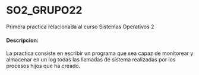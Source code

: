 # SO2_GRUPO22
Primera practica relacionada al curso Sistemas Operativos 2 


#### Descripcion:
La practica consiste en escribir un programa que sea capaz de monitorear y almacenar en un log todas las llamadas de sistema realizadas por los procesos hijos que ha creado.
